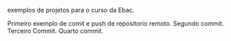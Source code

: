 exemplos de projetos para o curso da Ebac.

Primeiro exemplo de comit e push de repositorio remoto.
Segundo commit.
Terceiro Commit.
Quarto commit.

